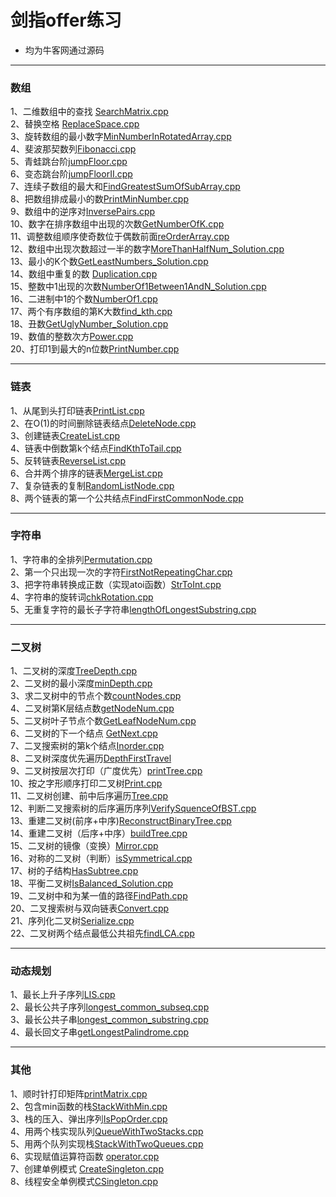# 剑指offer练习



 
- 均为牛客网通过源码

-------------------
### 数组

1、二维数组中的查找 [SearchMatrix.cpp](https://github.com/FlyingFishPeng/jianzhioffer/blob/master/SearchMatrix.cpp)  
2、替换空格 [ReplaceSpace.cpp](https://github.com/FlyingFishPeng/jianzhioffer/blob/master/ReplaceSpace.cpp)  
3、旋转数组的最小数字[MinNumberInRotatedArray.cpp](https://github.com/FlyingFishPeng/jianzhioffer/blob/master/MinNumberInRotatedArray.cpp)  
4、斐波那契数列[Fibonacci.cpp](https://github.com/FlyingFishPeng/jianzhioffer/blob/master/Fibonacci.cpp)   
5、青蛙跳台阶[jumpFloor.cpp](https://github.com/FlyingFishPeng/jianzhioffer/blob/master/jumpFloor.cpp)  
6、变态跳台阶[jumpFloorII.cpp](https://github.com/FlyingFishPeng/jianzhioffer/blob/master/jumpFloorII.cpp)  
7、连续子数组的最大和[FindGreatestSumOfSubArray.cpp](https://github.com/FlyingFishPeng/jianzhioffer/blob/master/FindGreatestSumOfSubArray.cpp)  
8、把数组排成最小的数[PrintMinNumber.cpp](https://github.com/FlyingFishPeng/jianzhioffer/blob/master/PrintMinNumber.cpp)  
9、数组中的逆序对[InversePairs.cpp](https://github.com/FlyingFishPeng/jianzhioffer/blob/master/InversePairs.cpp)   
10、数字在排序数组中出现的次数[GetNumberOfK.cpp](https://github.com/FlyingFishPeng/jianzhioffer/blob/master/GetNumberOfK.cpp)  
11、调整数组顺序使奇数位于偶数前面[reOrderArray.cpp](https://github.com/FlyingFishPeng/jianzhioffer/blob/master/reOrderArray.cpp)  
12、数组中出现次数超过一半的数字[MoreThanHalfNum_Solution.cpp](https://github.com/FlyingFishPeng/jianzhioffer/blob/master/MoreThanHalfNum_Solution.cpp)  
13、最小的K个数[GetLeastNumbers_Solution.cpp](https://github.com/FlyingFishPeng/jianzhioffer/blob/master/GetLeastNumbers_Solution.cpp)  
14、数组中重复的数 [Duplication.cpp](https://github.com/FlyingFishPeng/jianzhioffer/blob/master/Duplication.cpp)  
15、整数中1出现的次数[NumberOf1Between1AndN_Solution.cpp](https://github.com/FlyingFishPeng/jianzhioffer/blob/master/NumberOf1Between1AndN_Solution.cpp)  
16、二进制中1的个数[NumberOf1.cpp](https://github.com/FlyingFishPeng/jianzhioffer/blob/master/NumberOf1.cpp)  
17、两个有序数组的第K大数[find_kth.cpp](https://github.com/FlyingFishPeng/jianzhioffer/blob/master/find_kth.cpp)  
18、丑数[GetUglyNumber_Solution.cpp](https://github.com/FlyingFishPeng/jianzhioffer/blob/master/GetUglyNumber_Solution.cpp)  
19、数值的整数次方[Power.cpp](https://github.com/FlyingFishPeng/jianzhioffer/blob/master/Power.cpp)  
20、打印1到最大的n位数[PrintNumber.cpp](https://github.com/FlyingFishPeng/jianzhioffer/blob/master/PrintNumber.cpp)   

--------------------------------
### 链表

1、从尾到头打印链表[PrintList.cpp](https://github.com/FlyingFishPeng/jianzhioffer/blob/master/PrintList.cpp)  
2、在O(1)的时间删除链表结点[DeleteNode.cpp](https://github.com/FlyingFishPeng/jianzhioffer/blob/master/DeleteNode.cpp)  
3、创建链表[CreateList.cpp](https://github.com/FlyingFishPeng/jianzhioffer/blob/master/CreateList.cpp)  
4、链表中倒数第k个结点[FindKthToTail.cpp](https://github.com/FlyingFishPeng/jianzhioffer/blob/master/FindKthToTail.cpp)  
5、反转链表[ReverseList.cpp](https://github.com/FlyingFishPeng/jianzhioffer/blob/master/ReverseList.cpp)  
6、合并两个排序的链表[MergeList.cpp](https://github.com/FlyingFishPeng/jianzhioffer/blob/master/MergeList.cpp)  
7、复杂链表的复制[RandomListNode.cpp](https://github.com/FlyingFishPeng/jianzhioffer/blob/master/RandomListNode.cpp)  
8、两个链表的第一个公共结点[FindFirstCommonNode.cpp](https://github.com/FlyingFishPeng/jianzhioffer/blob/master/FindFirstCommonNode.cpp)  


--------------------------------------------
### 字符串

1、字符串的全排列[Permutation.cpp](https://github.com/FlyingFishPeng/jianzhioffer/blob/master/Permutation.cpp)  
2、第一个只出现一次的字符[FirstNotRepeatingChar.cpp](https://github.com/FlyingFishPeng/jianzhioffer/blob/master/FirstNotRepeatingChar.cpp)  
3、把字符串转换成正数（实现atoi函数）[StrToInt.cpp](https://github.com/FlyingFishPeng/jianzhioffer/blob/master/StrToInt.cpp)  
4、字符串的旋转词[chkRotation.cpp](https://github.com/FlyingFishPeng/jianzhioffer/blob/master/chkRotation.cpp)  
5、无重复字符的最长子字符串[lengthOfLongestSubstring.cpp](https://github.com/FlyingFishPeng/jianzhioffer/blob/master/lengthOfLongestSubstring.cpp)  


------------------------------------
### 二叉树   

1、二叉树的深度[TreeDepth.cpp](https://github.com/FlyingFishPeng/jianzhioffer/blob/master/TreeDepth.cpp)  
2、二叉树的最小深度[minDepth.cpp](https://github.com/FlyingFishPeng/jianzhioffer/blob/master/minDepth.cpp)  
3、求二叉树中的节点个数[countNodes.cpp](https://github.com/FlyingFishPeng/jianzhioffer/blob/master/countNodes.cpp)  
4、二叉树第K层结点数[getNodeNum.cpp](https://github.com/FlyingFishPeng/jianzhioffer/blob/master/getNodeNum.cpp)  
5、二叉树叶子节点个数[GetLeafNodeNum.cpp](https://github.com/FlyingFishPeng/jianzhioffer/blob/master/GetLeafNodeNum.cpp)  
6、二叉树的下一个结点 [GetNext.cpp](https://github.com/FlyingFishPeng/jianzhioffer/blob/master/GetNext.cpp)  
7、二叉搜索树的第k个结点[Inorder.cpp](https://github.com/FlyingFishPeng/jianzhioffer/blob/master/Inorder.cpp)  
8、二叉树深度优先遍历[DepthFirstTravel](https://github.com/FlyingFishPeng/jianzhioffer/blob/master/DepthFirstTravel.cpp)  
9、二叉树按层次打印（广度优先）[printTree.cpp](https://github.com/FlyingFishPeng/jianzhioffer/blob/master/printTree.cpp)  
10、按之字形顺序打印二叉树[Print.cpp](https://github.com/FlyingFishPeng/jianzhioffer/blob/master/Print.cpp)  
11、二叉树创建、前中后序遍历[Tree.cpp](https://github.com/FlyingFishPeng/jianzhioffer/blob/master/Tree.cpp)  
12、判断二叉搜索树的后序遍历序列[VerifySquenceOfBST.cpp](https://github.com/FlyingFishPeng/jianzhioffer/blob/master/VerifySquenceOfBST.cpp)  
13、重建二叉树(前序+中序)[ReconstructBinaryTree.cpp](https://github.com/FlyingFishPeng/jianzhioffer/blob/master/ReconstructBinaryTree.cpp)  
14、重建二叉树（后序+中序）[buildTree.cpp](https://github.com/FlyingFishPeng/jianzhioffer/blob/master/buildTree.cpp)  
15、二叉树的镜像（变换）[Mirror.cpp](https://github.com/FlyingFishPeng/jianzhioffer/blob/master/Mirror.cpp)  
16、对称的二叉树（判断）[isSymmetrical.cpp](https://github.com/FlyingFishPeng/jianzhioffer/blob/master/isSymmetrical.cpp)  
17、树的子结构[HasSubtree.cpp](https://github.com/FlyingFishPeng/jianzhioffer/blob/master/HasSubtree.cpp)  
18、平衡二叉树[IsBalanced_Solution.cpp](https://github.com/FlyingFishPeng/jianzhioffer/blob/master/IsBalanced_Solution.cpp)  
19、二叉树中和为某一值的路径[FindPath.cpp](https://github.com/FlyingFishPeng/jianzhioffer/blob/master/FindPath.cpp)  
20、二叉搜索树与双向链表[Convert.cpp](https://github.com/FlyingFishPeng/jianzhioffer/blob/master/Convert.cpp)  
21、序列化二叉树[Serialize.cpp](https://github.com/FlyingFishPeng/jianzhioffer/blob/master/Serialize.cpp)  
22、二叉树两个结点最低公共祖先[findLCA.cpp](https://github.com/FlyingFishPeng/jianzhioffer/blob/master/findLCA.cpp)  

-----------------------------------
### 动态规划

1、最长上升子序列[LIS.cpp](https://github.com/FlyingFishPeng/jianzhioffer/blob/master/LIS.cpp)  
2、最长公共子序列[longest_common_subseq.cpp](https://github.com/FlyingFishPeng/jianzhioffer/blob/master/longest_common_subseq.cpp)  
3、最长公共子串[longest_common_substring.cpp](https://github.com/FlyingFishPeng/jianzhioffer/blob/master/longest_common_substring.cpp)  
4、最长回文子串[getLongestPalindrome.cpp](https://github.com/FlyingFishPeng/jianzhioffer/blob/master/getLongestPalindrome.cpp)  

------------------------------------------
### 其他

1、顺时针打印矩阵[printMatrix.cpp](https://github.com/FlyingFishPeng/jianzhioffer/blob/master/printMatrix.cpp)  
2、包含min函数的栈[StackWithMin.cpp](https://github.com/FlyingFishPeng/jianzhioffer/blob/master/StackWithMin.cpp)   
3、栈的压入、弹出序列[IsPopOrder.cpp](https://github.com/FlyingFishPeng/jianzhioffer/blob/master/IsPopOrder.cpp)   
4、用两个栈实现队列[QueueWithTwoStacks.cpp](https://github.com/FlyingFishPeng/jianzhioffer/blob/master/QueueWithTwoStacks.cpp)  
5、用两个队列实现栈[StackWithTwoQueues.cpp](https://github.com/FlyingFishPeng/jianzhioffer/blob/master/StackWithTwoQueues.cpp)  
6、实现赋值运算符函数 [operator.cpp](https://github.com/FlyingFishPeng/jianzhioffer/blob/master/operator.cpp)  
7、创建单例模式 [CreateSingleton.cpp](https://github.com/FlyingFishPeng/jianzhioffer/blob/master/CreateSingleton.cpp)  
8、线程安全单例模式[CSingleton.cpp](https://github.com/FlyingFishPeng/jianzhioffer/blob/master/CSingleton.cpp)  






